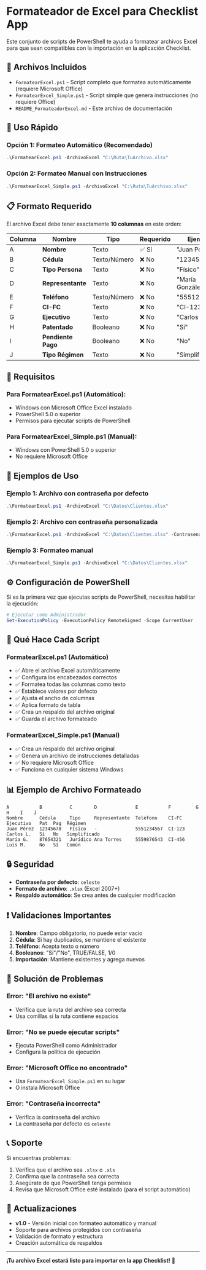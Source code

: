 # Formateador de Excel para Checklist App

Este conjunto de scripts de PowerShell te ayuda a formatear archivos Excel para que sean compatibles con la importación en la aplicación Checklist.

## 📁 Archivos Incluidos

- `FormatearExcel.ps1` - Script completo que formatea automáticamente (requiere Microsoft Office)
- `FormatearExcel_Simple.ps1` - Script simple que genera instrucciones (no requiere Office)
- `README_FormateadorExcel.md` - Este archivo de documentación

## 🚀 Uso Rápido

### Opción 1: Formateo Automático (Recomendado)
```powershell
.\FormatearExcel.ps1 -ArchivoExcel "C:\Ruta\TuArchivo.xlsx"
```

### Opción 2: Formateo Manual con Instrucciones
```powershell
.\FormatearExcel_Simple.ps1 -ArchivoExcel "C:\Ruta\TuArchivo.xlsx"
```

## 📋 Formato Requerido

El archivo Excel debe tener exactamente **10 columnas** en este orden:

| Columna | Nombre | Tipo | Requerido | Ejemplo |
|---------|--------|------|-----------|---------|
| A | **Nombre** | Texto | ✅ Sí | "Juan Pérez" |
| B | **Cédula** | Texto/Número | ❌ No | "12345678" |
| C | **Tipo Persona** | Texto | ❌ No | "Físico" |
| D | **Representante** | Texto | ❌ No | "María González" |
| E | **Teléfono** | Texto/Número | ❌ No | "5551234567" |
| F | **CI-FC** | Texto | ❌ No | "CI-123456" |
| G | **Ejecutivo** | Texto | ❌ No | "Carlos López" |
| H | **Patentado** | Booleano | ❌ No | "Sí" |
| I | **Pendiente Pago** | Booleano | ❌ No | "No" |
| J | **Tipo Régimen** | Texto | ❌ No | "Simplificado" |

## 🔧 Requisitos

### Para FormatearExcel.ps1 (Automático):
- Windows con Microsoft Office Excel instalado
- PowerShell 5.0 o superior
- Permisos para ejecutar scripts de PowerShell

### Para FormatearExcel_Simple.ps1 (Manual):
- Windows con PowerShell 5.0 o superior
- No requiere Microsoft Office

## 📝 Ejemplos de Uso

### Ejemplo 1: Archivo con contraseña por defecto
```powershell
.\FormatearExcel.ps1 -ArchivoExcel "C:\Datos\Clientes.xlsx"
```

### Ejemplo 2: Archivo con contraseña personalizada
```powershell
.\FormatearExcel.ps1 -ArchivoExcel "C:\Datos\Clientes.xlsx" -Contrasena "miPassword123"
```

### Ejemplo 3: Formateo manual
```powershell
.\FormatearExcel_Simple.ps1 -ArchivoExcel "C:\Datos\Clientes.xlsx"
```

## ⚙️ Configuración de PowerShell

Si es la primera vez que ejecutas scripts de PowerShell, necesitas habilitar la ejecución:

```powershell
# Ejecutar como Administrador
Set-ExecutionPolicy -ExecutionPolicy RemoteSigned -Scope CurrentUser
```

## 🎯 Qué Hace Cada Script

### FormatearExcel.ps1 (Automático)
- ✅ Abre el archivo Excel automáticamente
- ✅ Configura los encabezados correctos
- ✅ Formatea todas las columnas como texto
- ✅ Establece valores por defecto
- ✅ Ajusta el ancho de columnas
- ✅ Aplica formato de tabla
- ✅ Crea un respaldo del archivo original
- ✅ Guarda el archivo formateado

### FormatearExcel_Simple.ps1 (Manual)
- ✅ Crea un respaldo del archivo original
- ✅ Genera un archivo de instrucciones detalladas
- ✅ No requiere Microsoft Office
- ✅ Funciona en cualquier sistema Windows

## 📊 Ejemplo de Archivo Formateado

```
A           B          C        D              E           F         G           H    I    J
Nombre      Cédula     Tipo     Representante  Teléfono    CI-FC     Ejecutivo   Pat  Pag  Régimen
Juan Pérez  12345678   Físico   -              5551234567  CI-123    Carlos L.   Sí   No   Simplificado
María G.    87654321   Jurídico Ana Torres     5559876543  CI-456    Luis M.     No   Sí   Común
```

## 🔒 Seguridad

- **Contraseña por defecto**: `celeste`
- **Formato de archivo**: `.xlsx` (Excel 2007+)
- **Respaldo automático**: Se crea antes de cualquier modificación

## ❗ Validaciones Importantes

1. **Nombre**: Campo obligatorio, no puede estar vacío
2. **Cédula**: Si hay duplicados, se mantiene el existente
3. **Teléfono**: Acepta texto o número
4. **Booleanos**: "Sí"/"No", TRUE/FALSE, 1/0
5. **Importación**: Mantiene existentes y agrega nuevos

## 🐛 Solución de Problemas

### Error: "El archivo no existe"
- Verifica que la ruta del archivo sea correcta
- Usa comillas si la ruta contiene espacios

### Error: "No se puede ejecutar scripts"
- Ejecuta PowerShell como Administrador
- Configura la política de ejecución

### Error: "Microsoft Office no encontrado"
- Usa `FormatearExcel_Simple.ps1` en su lugar
- O instala Microsoft Office

### Error: "Contraseña incorrecta"
- Verifica la contraseña del archivo
- La contraseña por defecto es `celeste`

## 📞 Soporte

Si encuentras problemas:

1. Verifica que el archivo sea `.xlsx` o `.xls`
2. Confirma que la contraseña sea correcta
3. Asegúrate de que PowerShell tenga permisos
4. Revisa que Microsoft Office esté instalado (para el script automático)

## 🔄 Actualizaciones

- **v1.0** - Versión inicial con formateo automático y manual
- Soporte para archivos protegidos con contraseña
- Validación de formato y estructura
- Creación automática de respaldos

---

**¡Tu archivo Excel estará listo para importar en la app Checklist!** 🎉
